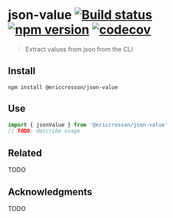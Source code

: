 # json-value [![Build status](https://travis-ci.org/EricCrosson/json-value.svg?branch=master)](https://travis-ci.org/EricCrosson/json-value) [![npm version](https://img.shields.io/npm/v/@ericcrosson/json-value.svg)](https://npmjs.org/package/@ericcrosson/json-value) [![codecov](https://codecov.io/gh/EricCrosson/json-value/branch/master/graph/badge.svg)](https://codecov.io/gh/EricCrosson/json-value)

> Extract values from json from the CLI

## Install

```shell
npm install @ericcrosson/json-value
```

## Use

```typescript
import { jsonValue } from '@ericcrosson/json-value'
// TODO: describe usage
```

## Related

TODO

## Acknowledgments

TODO
